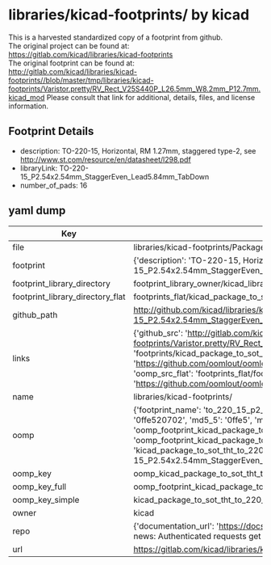 # libraries/kicad-footprints/ by kicad  
This is a harvested standardized copy of a footprint from github.  
The original project can be found at:  
https://gitlab.com/kicad/libraries/kicad-footprints  
The original footprint can be found at:
http://gitlab.com/kicad/libraries/kicad-footprints//blob/master/tmp/libraries/kicad-footprints/Varistor.pretty/RV_Rect_V25S440P_L26.5mm_W8.2mm_P12.7mm.kicad_mod
Please consult that link for additional, details, files, and license information.  
## Footprint Details
* description: TO-220-15, Horizontal, RM 1.27mm, staggered type-2, see http://www.st.com/resource/en/datasheet/l298.pdf  
* libraryLink: TO-220-15_P2.54x2.54mm_StaggerEven_Lead5.84mm_TabDown  
* number_of_pads: 16  
## yaml dump  
| Key | Value |  
| --- | --- |  
| file | libraries/kicad-footprints/Package_TO_SOT_THT.pretty/TO-220-15_P2.54x2.54mm_StaggerEven_Lead5.84mm_TabDown.kicad_mod |  
| footprint | {'description': 'TO-220-15, Horizontal, RM 1.27mm, staggered type-2, see http://www.st.com/resource/en/datasheet/l298.pdf', 'libraryLink': 'TO-220-15_P2.54x2.54mm_StaggerEven_Lead5.84mm_TabDown', 'number_of_pads': 16} |  
| footprint_library_directory | footprint_library_owner/kicad_libraries/kicad-footprints/ |  
| footprint_library_directory_flat | footprints_flat/kicad_package_to_sot_tht_to_220_15_p2_54x2_54mm_staggereven_lead5_84mm_tabdown/working |  
| github_path | http://github.com/kicad/libraries/kicad-footprints//blob/master/tmp/libraries/kicad-footprints/Package_TO_SOT_THT.pretty/TO-220-15_P2.54x2.54mm_StaggerEven_Lead5.84mm_TabDown.kicad_mod |  
| links | {'github_src': 'http://gitlab.com/kicad/libraries/kicad-footprints//blob/master/tmp/libraries/kicad-footprints/Varistor.pretty/RV_Rect_V25S440P_L26.5mm_W8.2mm_P12.7mm.kicad_mod', 'github_src_repo': 'https://gitlab.com/kicad/libraries/kicad-footprints', 'oomp_bot': 'footprints/kicad_package_to_sot_tht_to_220_15_p2_54x2_54mm_staggereven_lead5_84mm_tabdown/working', 'oomp_bot_github': 'https://github.com/oomlout/oomlout_oomp_footprint_bot/tree/main/footprints/kicad_package_to_sot_tht_to_220_15_p2_54x2_54mm_staggereven_lead5_84mm_tabdown/working', 'oomp_src_flat': 'footprints_flat/footprints_flat/kicad_package_to_sot_tht_to_220_15_p2_54x2_54mm_staggereven_lead5_84mm_tabdown/working', 'oomp_src_flat_github': 'https://github.com/oomlout/oomlout_oomp_footprint_src/tree/main/footprints_flat/kicad_package_to_sot_tht_to_220_15_p2_54x2_54mm_staggereven_lead5_84mm_tabdown/working'} |  
| name | libraries/kicad-footprints/ |  
| oomp | {'footprint_name': 'to_220_15_p2_54x2_54mm_staggereven_lead5_84mm_tabdown', 'library_name': 'package_to_sot_tht', 'md5': '0ffe52070273ca894394822ddedd4be7', 'md5_10': '0ffe520702', 'md5_5': '0ffe5', 'md5_6': '0ffe52', 'oomp_key': 'oomp_kicad_package_to_sot_tht_to_220_15_p2_54x2_54mm_staggereven_lead5_84mm_tabdown', 'oomp_key_extra': 'oomp_footprint_kicad_package_to_sot_tht_to_220_15_p2_54x2_54mm_staggereven_lead5_84mm_tabdown', 'oomp_key_full': 'oomp_footprint_kicad_package_to_sot_tht_to_220_15_p2_54x2_54mm_staggereven_lead5_84mm_tabdown_0ffe52', 'oomp_key_simple': 'kicad_package_to_sot_tht_to_220_15_p2_54x2_54mm_staggereven_lead5_84mm_tabdown', 'original_filename': 'libraries/kicad-footprints/Package_TO_SOT_THT.pretty/TO-220-15_P2.54x2.54mm_StaggerEven_Lead5.84mm_TabDown.kicad_mod', 'owner_name': 'kicad'} |  
| oomp_key | oomp_kicad_package_to_sot_tht_to_220_15_p2_54x2_54mm_staggereven_lead5_84mm_tabdown |  
| oomp_key_full | oomp_footprint_kicad_package_to_sot_tht_to_220_15_p2_54x2_54mm_staggereven_lead5_84mm_tabdown |  
| oomp_key_simple | kicad_package_to_sot_tht_to_220_15_p2_54x2_54mm_staggereven_lead5_84mm_tabdown |  
| owner | kicad |  
| repo | {'documentation_url': 'https://docs.github.com/rest/overview/resources-in-the-rest-api#rate-limiting', 'message': "API rate limit exceeded for 84.66.173.59. (But here's the good news: Authenticated requests get a higher rate limit. Check out the documentation for more details.)"} |  
| url | https://gitlab.com/kicad/libraries/kicad-footprints |  

